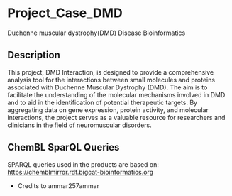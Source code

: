 # Project_Case_DMD
Duchenne muscular dystrophy(DMD) Disease Bioinformatics 

## Description

This project, DMD Interaction, is designed to provide a comprehensive analysis tool for the interactions between small molecules and proteins associated with Duchenne Muscular Dystrophy (DMD). The aim is to facilitate the understanding of the molecular mechanisms involved in DMD and to aid in the identification of potential therapeutic targets. By aggregating data on gene expression, protein activity, and molecular interactions, the project serves as a valuable resource for researchers and clinicians in the field of neuromuscular disorders.

## ChemBL SparQL Queries
SPARQL queries used in the products are based on: https://chemblmirror.rdf.bigcat-bioinformatics.org
- Credits to ammar257ammar
